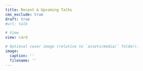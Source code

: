 ```yaml
---
title: Recent & Upcoming Talks
cms_exclude: true
draft: true
#url: talk

# View
view: card

# Optional cover image (relative to `assets/media/` folder).
image:
  caption: ''
  filename: ''
---
```

